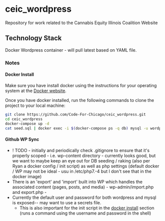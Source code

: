 # ceic_wordpress

Repository for work related to the Cannabis Equity Illinois Coalition Website

## Technology Stack

Docker Wordpress container - will pull latest based on YAML file.

### Notes

#### Docker Install

Make sure you have install docker using the instructions for your operating system at the [Docker website](https://docs.docker.com/get-started/#install-docker-desktop).

Once you have docker installed, run the following commands to clone the project to your local machine:

```bash
git clone https://github.com/Code-For-Chicago/ceic_wordpress.git
cd ceic_wordpress
docker-compose up -d
cat seed.sql | docker exec -i $(docker-compose ps -q db) mysql -u wordpress -pwordpress wordpress --init-command="SET autocommit=0;"
```

#### Github WP Sync

* ! TODO - initially and periodically check .gitignore to ensure that it's properly scoped - i.e. wp-content directory - currently looks good, but we want to maybe keep an eye out for DB seeding / raking (also per Ryan a docker config / init script) as well as php settings (default docker / WP may not be ideal - usu in /etc/php7.-4 but I don't see that in the docker image)
* There is an 'export' and 'import' built into WP which handles the associated content (pages, posts, and media) - wp-admin/import.php and export.php - 
* Currently the default user and password for both wordpress and mysql is exposed-- may want to use a secrets file.
  * This is also important for the init script in the [docker install](#docker-install) section (runs a command using the username and password in the shell)

